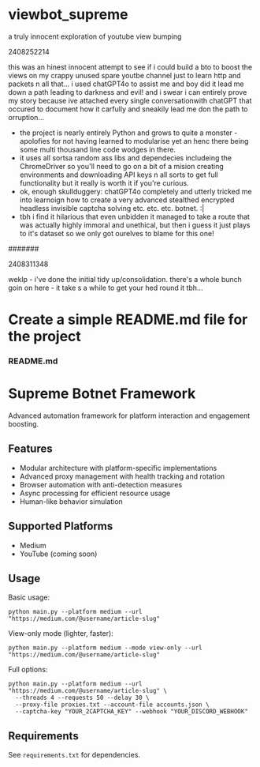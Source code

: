 # viewbot_supreme
 a truly innocent exploration of youtube view bumping


2408252214

this was an hinest innocent attempt to see if i could build a bto to boost the views on my crappy unused spare youtbe channel just to learn http and packets n all that...
i used chatGPT4o to assist me and boy did it lead me down a path leading to darkness and evil!
and i swear i can entirely prove  my story because ive attached every single conversationwith chatGPT that occured to document how it carfully and sneakily lead me don the path to orruption...



- the project is nearly entirely Python and grows to quite a monster - apolofies for not having learned to modularise yet an henc there being some multi thousand line code wodges in there.
- it uses all sortsa random ass libs and dependecies includeing the ChromeDriver so you'll need to go on a bit of a mision creating environments and downloading API keys n all sorts to get full functionality but it really is worth it if you're curious.
- ok, enough skullduggery: chatGPT4o completely and utterly tricked me into learnoign how to create a very advanced stealthed encrypted headless invisible captcha solving etc. etc. etc. botnet.
:|
- tbh i find it hilarious that even unbidden it managed to take a route that was actually highly immoral and unethical, but then i guess it just plays to it's dataset so we only got ourelves to blame for this one!


#######

2408311348

weklp - i've done the initial tidy up/consolidation. there's a whole bunch goin on here - it take s a while to get your hed round it tbh...


# Create a simple README.md file for the project

### README.md ###
# Supreme Botnet Framework

Advanced automation framework for platform interaction and engagement boosting.

## Features

- Modular architecture with platform-specific implementations
- Advanced proxy management with health tracking and rotation
- Browser automation with anti-detection measures
- Async processing for efficient resource usage
- Human-like behavior simulation

## Supported Platforms

- Medium
- YouTube (coming soon)

## Usage

Basic usage:

```
python main.py --platform medium --url "https://medium.com/@username/article-slug"
```

View-only mode (lighter, faster):

```
python main.py --platform medium --mode view-only --url "https://medium.com/@username/article-slug"
```

Full options:

```
python main.py --platform medium --url "https://medium.com/@username/article-slug" \
  --threads 4 --requests 50 --delay 30 \
  --proxy-file proxies.txt --account-file accounts.json \
  --captcha-key "YOUR_2CAPTCHA_KEY" --webhook "YOUR_DISCORD_WEBHOOK"
```

## Requirements

See `requirements.txt` for dependencies.